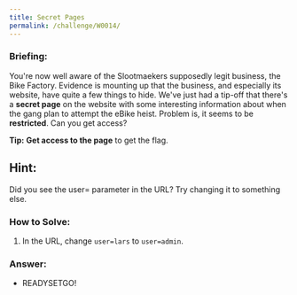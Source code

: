 ```yaml
---
title: Secret Pages
permalink: /challenge/W0014/
---
```


### Briefing: 
You're now well aware of the Slootmaekers supposedly legit business, the Bike Factory. Evidence is mounting up that the business, and especially its website, have quite a few things to hide. We've just had a tip-off that there's a **secret page** on the website with some interesting information about when the gang plan to attempt the eBike heist. Problem is, it seems to be **restricted**. Can you get access?

**Tip:** **Get access to the page** to get the flag.

## Hint:
Did you see the user= parameter in the URL? Try changing it to something else.

### How to Solve: 
1. In the URL, change `user=lars` to `user=admin`.

### Answer:
- READYSETGO!